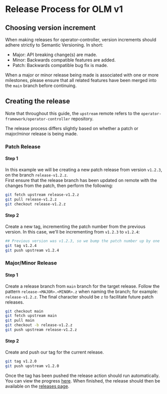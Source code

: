 # Release Process for OLM v1

## Choosing version increment

When making releases for operator-controller, version increments should adhere strictly to Semantic Versioning. In short:
* Major: API breaking change(s) are made.
* Minor: Backwards compatible features are added.
* Patch: Backwards compatible bug fix is made.

When a major or minor release being made is associated with one or more milestones, please ensure that all related features have been merged into the `main` branch before continuing.

## Creating the release

Note that throughout this guide, the `upstream` remote refers to the `operator-framework/operator-controller` repository.

The release process differs slightly based on whether a patch or major/minor release is being made.

### Patch Release
#### Step 1
In this example we will be creating a new patch release from version `v1.2.3`, on the branch `release-v1.2.z`.  
First ensure that the release branch has been updated on remote with the changes from the patch, then perform the following:
```bash
git fetch upstream release-v1.2.z
git pull release-v1.2.z
git checkout release-v1.2.z
```
#### Step 2
Create a new tag, incrementing the patch number from the previous version. In this case, we'll be incrementing from `v1.2.3` to `v1.2.4`:

```bash
## Previous version was v1.2.3, so we bump the patch number up by one
git tag v1.2.4
git push upstream v1.2.4
```

### Major/Minor Release
#### Step 1
Create a release branch from `main` branch for the target release. Follow the pattern `release-<MAJOR>.<MINOR>.z` when naming the branch; for example: `release-v1.2.z`. The final character should be `z` to facilitate future patch releases. 
```bash
git checkout main
git fetch upstream main
git pull main
git checkout -b release-v1.2.z
git push upstream release-v1.2.z
```

#### Step 2
Create and push our tag for the current release.
```bash
git tag v1.2.0
git push upstream v1.2.0
```

Once the tag has been pushed the release action should run automatically. You can view the progress [here](https://github.com/operator-framework/operator-lifecycle-manager/actions/workflows/goreleaser.yaml). When finished, the release should then be available on the [releases page](https://github.com/operator-framework/operator-controller/releases).
